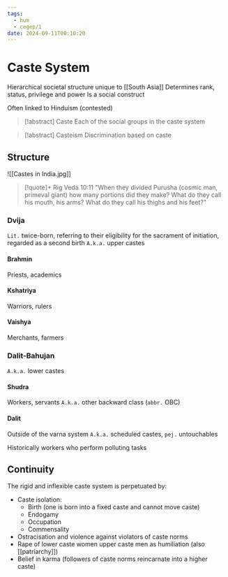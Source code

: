 ```yaml
---
tags:
  - hum
  - cegep/1
date: 2024-09-11T00:10:20
---
```


# Caste System

Hierarchical societal structure unique to [[South Asia]]
Determines rank, status, privilege and power
Is a social construct

Often linked to Hinduism (contested)

> [!abstract] Caste
> Each of the social groups in the caste system

> [!abstract] Casteism
> Discrimination based on caste

## Structure

![[Castes in India.jpg]]

> [!quote]+ Rig Veda 10:11
> "When they divided Purusha (cosmic man, primeval giant) how many portions did they make? What do they call his mouth, his arms? What do they call his thighs and his feet?"

### Dvija

`Lit.` twice-born, referring to their eligibility for the sacrament of initiation, regarded as a second birth
`A.k.a.` upper castes

#### Brahmin

Priests, academics

#### Kshatriya

Warriors, rulers

#### Vaishya

Merchants, farmers

### Dalit-Bahujan

`A.k.a.` lower castes

#### Shudra

Workers, servants
`A.k.a.` other backward class (`abbr.` OBC)

#### Dalit

Outside of the varna system
`A.k.a.` scheduled castes, `pej.` untouchables

Historically workers who perform polluting tasks

## Continuity

The rigid and inflexible caste system is perpetuated by:

- Caste isolation:
	- Birth (one is born into a fixed caste and cannot move caste)
	- Endogamy
	- Occupation
	- Commensality
- Ostracisation and violence against violators of caste norms
- Rape of lower caste women upper caste men as humiliation (also [[patriarchy]])
- Belief in karma (followers of caste norms reincarnate into a higher caste)
